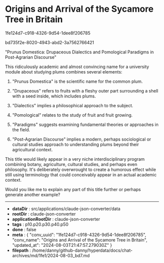 # Origins and Arrival of the Sycamore Tree in Britain

1fe124d7-c918-4326-9d54-1dee8f206785

bd735f2e-8020-4943-abd2-3a7562766421

 "Prunus Domestica: Drupaceous Dialectics and Pomological Paradigms in Post-Agrarian Discourse"

This ridiculously academic and almost convincing name for a university module about studying plums combines several elements:

1. "Prunus Domestica" is the scientific name for the common plum.

2. "Drupaceous" refers to fruits with a fleshy outer part surrounding a shell with a seed inside, which includes plums.

3. "Dialectics" implies a philosophical approach to the subject.

4. "Pomological" relates to the study of fruit and fruit growing.

5. "Paradigms" suggests examining fundamental theories or approaches in the field.

6. "Post-Agrarian Discourse" implies a modern, perhaps sociological or cultural studies approach to understanding plums beyond their agricultural context.

This title would likely appear in a very niche interdisciplinary program combining botany, agriculture, cultural studies, and perhaps even philosophy. It's deliberately overwrought to create a humorous effect while still using terminology that could conceivably appear in an actual academic context.

Would you like me to explain any part of this title further or perhaps generate another example?

---

* **dataDir** : src/applications/claude-json-converter/data
* **rootDir** : claude-json-converter
* **applicationRootDir** : claude-json-converter
* **tags** : p10.p20.p30.p40.p50
* **done** : false
* **meta** : {
  "conv_uuid": "1fe124d7-c918-4326-9d54-1dee8f206785",
  "conv_name": "Origins and Arrival of the Sycamore Tree in Britain",
  "updated_at": "2024-08-03T21:47:57.279030Z"
}
* **filepath** : /home/danny/github-danny/hyperdata/docs/chat-archives/md/1fe1/2024-08-03_bd7.md